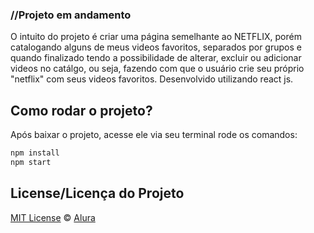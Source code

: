 ### //Projeto em andamento

O intuito do projeto é criar uma página semelhante ao NETFLIX, porém catalogando alguns de meus videos favoritos, separados por grupos e quando finalizado tendo a possibilidade de alterar, excluir ou adicionar videos no catálgo, ou seja, fazendo com que o usuário crie seu próprio "netflix" com seus videos favoritos. Desenvolvido utilizando react js.

## Como rodar o projeto?

Após baixar o projeto, acesse ele via seu terminal rode os comandos:

```sh
npm install
npm start
```

## License/Licença do Projeto
[MIT License](./LICENSE) © [Alura](http://alura.com.br/)
